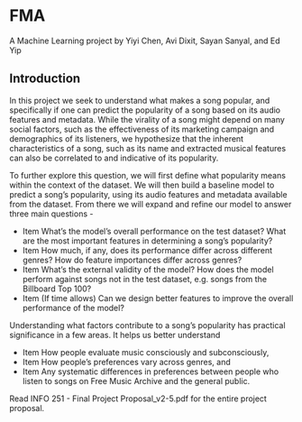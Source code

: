 # FMA 

A Machine Learning project by Yiyi Chen, Avi Dixit, Sayan Sanyal, and Ed Yip

## Introduction

In this project we seek to understand what makes a song popular, and specifically if one can predict the popularity of a song based on its audio features and metadata. While the virality of a song might depend on many social factors, such as the effectiveness of its marketing campaign and demographics of its listeners, we hypothesize that the inherent characteristics of a song, such as its name and extracted musical features can also be correlated to and indicative of its popularity. 

To further explore this question, we will first define what popularity means within the context of the dataset. We will then build a baseline model to predict a song’s popularity, using its audio features and metadata available from the dataset. From there we will expand and refine our model to answer three main questions - 
* Item What’s the model’s overall performance on the test dataset? What are the most important features in determining a song’s popularity?
* Item How much, if any, does its performance differ across different genres? How do feature importances differ across genres?
* Item What’s the external validity of the model? How does the model perform against songs not in the test dataset, e.g. songs from the Billboard Top 100?
* Item (If time allows) Can we design better features to improve the overall performance of the model?

Understanding what factors contribute to a song’s popularity has practical significance in a few areas. It helps us better understand
* Item How people evaluate music consciously and subconsciously,
* Item How people’s preferences vary across genres, and
* Item Any systematic differences in preferences between people who listen to songs on Free Music Archive and the general public.

Read INFO 251 - Final Project Proposal_v2-5.pdf for the entire project proposal.
